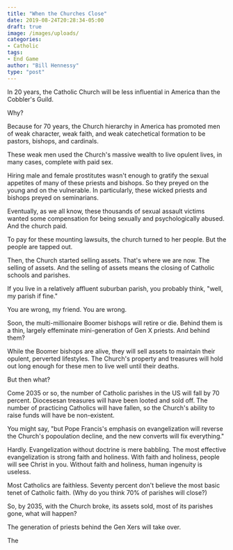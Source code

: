 ```yaml
---
title: "When the Churches Close"
date: 2019-08-24T20:28:34-05:00
draft: true
image: /images/uploads/
categories:
- Catholic
tags:
- End Game
author: "Bill Hennessy"
type: "post"
---
```


In 20 years, the Catholic Church will be less influential in America than the Cobbler's Guild. 

Why? 

Because for 70 years, the Church hierarchy in America has promoted men of weak character, weak faith, and weak catechetical formation to be pastors, bishops, and cardinals. 

These weak men used the Church's massive wealth to live opulent lives, in many cases, complete with paid sex. 

Hiring male and female prostitutes wasn't enough to gratify the sexual appetites of many of these priests and bishops. So they preyed on the young and on the vulnerable. In particularly, these wicked priests and bishops preyed on seminarians. 

Eventually, as we all know, these thousands of sexual assault victims wanted some compensation for being sexually and psychologically abused. And the church paid. 

To pay for these mounting lawsuits, the church turned to her people. But the people are tapped out. 

Then, the Church started selling assets. That's where we are now. The selling of assets. And the selling of assets means the closing of Catholic schools and parishes. 

If you live in a relatively affluent suburban parish, you probably think, "well, my parish if fine." 

You are wrong, my friend. You are wrong. 

Soon, the multi-millionaire Boomer bishops will retire or die. Behind them is a thin, largely effeminate mini-generation of Gen X priests. And behind them? 

While the Boomer bishops are alive, they will sell assets to maintain their opulent, perverted lifestyles. The Church's property and treasures will hold out long enough for these men to live well until their deaths. 

But then what? 

Come 2035 or so, the number of Catholic parishes in the US will fall by 70 percent. Diocesesan treasures will have been looted and sold off. The number of practicing Catholics will have fallen, so the Church's ability to raise funds will have be non-existent. 

You might say, "but Pope Francis's emphasis on evangelization will reverse the Church's popoulation decline, and the new converts will fix everything."

Hardly. Evangelization without doctrine is mere babbling. The most effective evangelization is strong faith and holiness. With faith and holiness, people will see Christ in you. Without faith and holiness, human ingenuity is useless. 

Most Catholics are faithless. Seventy percent don't believe the most basic tenet of Catholic faith. (Why do you think 70% of parishes will close?)

So, by 2035, with the Church broke, its assets sold, most of its parishes gone, what will happen?

The generation of priests behind the Gen Xers will take over. 

The